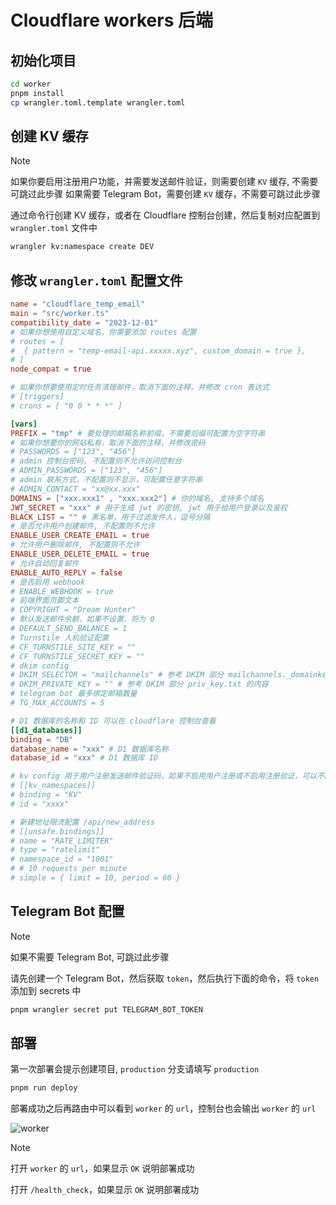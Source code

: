 # Cloudflare workers 后端

## 初始化项目

```bash
cd worker
pnpm install
cp wrangler.toml.template wrangler.toml
```

## 创建 KV 缓存

> [!NOTE]
> 如果你要启用注册用户功能，并需要发送邮件验证，则需要创建 `KV` 缓存, 不需要可跳过此步骤
> 如果需要 Telegram Bot，需要创建 `KV` 缓存，不需要可跳过此步骤

通过命令行创建 KV 缓存，或者在 Cloudflare 控制台创建，然后复制对应配置到 `wrangler.toml` 文件中

```bash
wrangler kv:namespace create DEV
```

## 修改 `wrangler.toml` 配置文件

```toml
name = "cloudflare_temp_email"
main = "src/worker.ts"
compatibility_date = "2023-12-01"
# 如果你想使用自定义域名，你需要添加 routes 配置
# routes = [
#  { pattern = "temp-email-api.xxxxx.xyz", custom_domain = true },
# ]
node_compat = true

# 如果你想要使用定时任务清理邮件，取消下面的注释，并修改 cron 表达式
# [triggers]
# crons = [ "0 0 * * *" ]

[vars]
PREFIX = "tmp" # 要处理的邮箱名称前缀，不需要后缀可配置为空字符串
# 如果你想要你的网站私有，取消下面的注释，并修改密码
# PASSWORDS = ["123", "456"]
# admin 控制台密码, 不配置则不允许访问控制台
# ADMIN_PASSWORDS = ["123", "456"]
# admin 联系方式，不配置则不显示，可配置任意字符串
# ADMIN_CONTACT = "xx@xx.xxx"
DOMAINS = ["xxx.xxx1" , "xxx.xxx2"] # 你的域名, 支持多个域名
JWT_SECRET = "xxx" # 用于生成 jwt 的密钥, jwt 用于给用户登录以及鉴权
BLACK_LIST = "" # 黑名单，用于过滤发件人，逗号分隔
# 是否允许用户创建邮件, 不配置则不允许
ENABLE_USER_CREATE_EMAIL = true
# 允许用户删除邮件, 不配置则不允许
ENABLE_USER_DELETE_EMAIL = true
# 允许自动回复邮件
ENABLE_AUTO_REPLY = false
# 是否启用 webhook
# ENABLE_WEBHOOK = true
# 前端界面页脚文本
# COPYRIGHT = "Dream Hunter"
# 默认发送邮件余额，如果不设置，将为 0
# DEFAULT_SEND_BALANCE = 1
# Turnstile 人机验证配置
# CF_TURNSTILE_SITE_KEY = ""
# CF_TURNSTILE_SECRET_KEY = ""
# dkim config
# DKIM_SELECTOR = "mailchannels" # 参考 DKIM 部分 mailchannels._domainkey 的 mailchannels
# DKIM_PRIVATE_KEY = "" # 参考 DKIM 部分 priv_key.txt 的内容
# telegram bot 最多绑定邮箱数量
# TG_MAX_ACCOUNTS = 5

# D1 数据库的名称和 ID 可以在 cloudflare 控制台查看
[[d1_databases]]
binding = "DB"
database_name = "xxx" # D1 数据库名称
database_id = "xxx" # D1 数据库 ID

# kv config 用于用户注册发送邮件验证码，如果不启用用户注册或不启用注册验证，可以不配置
# [[kv_namespaces]]
# binding = "KV"
# id = "xxxx"

# 新建地址限流配置 /api/new_address
# [[unsafe.bindings]]
# name = "RATE_LIMITER"
# type = "ratelimit"
# namespace_id = "1001"
# # 10 requests per minute
# simple = { limit = 10, period = 60 }
```

## Telegram Bot 配置

> [!NOTE]
> 如果不需要 Telegram Bot, 可跳过此步骤

请先创建一个 Telegram Bot，然后获取 `token`，然后执行下面的命令，将 `token` 添加到 secrets 中

```bash
pnpm wrangler secret put TELEGRAM_BOT_TOKEN
```

## 部署

第一次部署会提示创建项目, `production` 分支请填写 `production`

```bash
pnpm run deploy
```

部署成功之后再路由中可以看到 `worker` 的 `url`，控制台也会输出 `worker` 的 `url`

![worker](/readme_assets/worker.png)

> [!NOTE]
> 打开 `worker` 的 `url`，如果显示 `OK` 说明部署成功
>
> 打开 `/health_check`，如果显示 `OK` 说明部署成功
